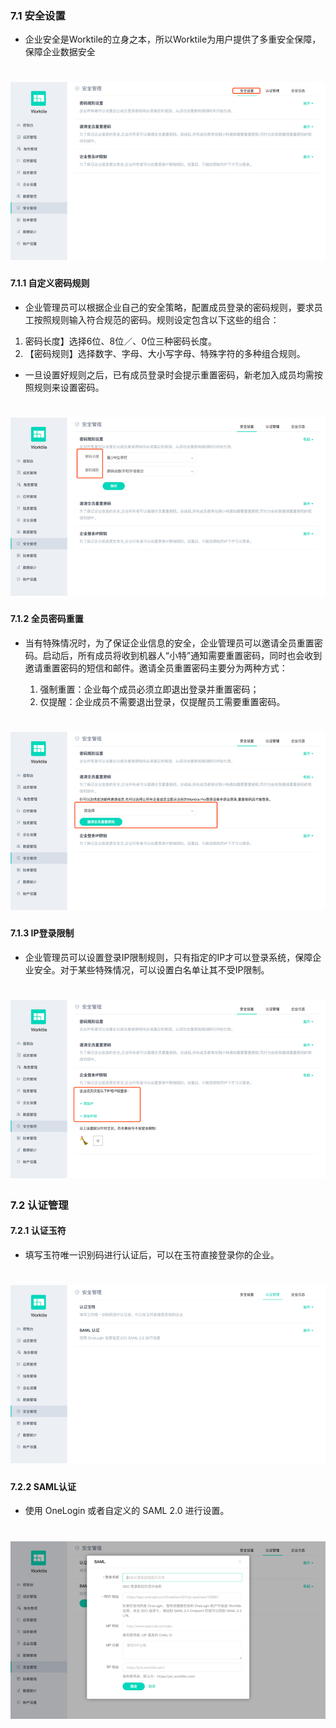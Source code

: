 ### 7.1 安全设置
* 企业安全是Worktile的立身之本，所以Worktile为用户提供了多重安全保障，保障企业数据安全

# ![](/assets/7.1安全设置.png)

#### 7.1.1 自定义密码规则
* 企业管理员可以根据企业自己的安全策略，配置成员登录的密码规则，要求员工按照规则输入符合规范的密码。规则设定包含以下这些的组合：

 1)  密码长度】选择6位、8位／、0位三种密码长度。
 2) 【密码规则】选择数字、字母、大小写字母、特殊字符的多种组合规则。
 
* 一旦设置好规则之后，已有成员登录时会提示重置密码，新老加入成员均需按照规则来设置密码。

# ![](/assets/7.1.1自定义密码规则.png)

#### 7.1.2 全员密码重置
* 当有特殊情况时，为了保证企业信息的安全，企业管理员可以邀请全员重置密码。启动后，所有成员将收到机器人“小特”通知需要重置密码，同时也会收到邀请重置密码的短信和邮件。邀请全员重置密码主要分为两种方式：

  1) 强制重置：企业每个成员必须立即退出登录并重置密码；
  2) 仅提醒：企业成员不需要退出登录，仅提醒员工需要重置密码。
  
# ![](/assets/7.1.2全员密码重置.png)

#### 7.1.3 IP登录限制
* 企业管理员可以设置登录IP限制规则，只有指定的IP才可以登录系统，保障企业安全。对于某些特殊情况，可以设置白名单让其不受IP限制。

# ![](/assets/7.1.3IP登陆限制.png)

### 7.2 认证管理
#### 7.2.1 认证玉符
* 填写玉符唯一识别码进行认证后，可以在玉符直接登录你的企业。

# ![](/assets/7.2.1认证玉符.png)

#### 7.2.2 SAML认证
* 使用 OneLogin 或者自定义的 SAML 2.0 进行设置。

# ![](/assets/7.2.2SAML认证.png)

